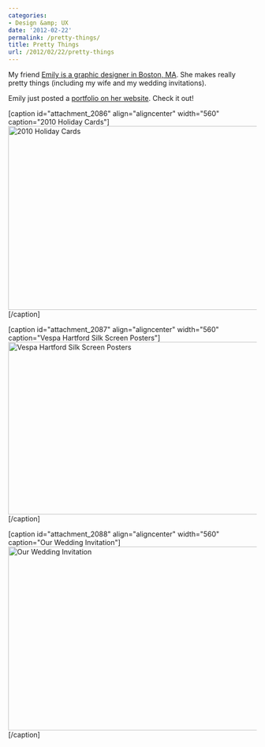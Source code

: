 ```yaml
---
categories:
- Design &amp; UX
date: '2012-02-22'
permalink: /pretty-things/
title: Pretty Things
url: /2012/02/22/pretty-things
---
```


My friend <a href="http://15strawberrylane.com/">Emily is a graphic designer in Boston, MA</a>. She makes really pretty things (including my wife and my wedding invitations).

Emily just posted a <a href="http://15strawberrylane.com/portfolio">portfolio on her website</a>. Check it out!

[caption id="attachment_2086" align="aligncenter" width="560" caption="2010 Holiday Cards"]<img src="https://gomakethings.com/wp-content/uploads/2012/02/720-holiday-card.jpg" alt="2010 Holiday Cards" title="720-holiday-card" width="560" height="373" class="size-full wp-image-2086" />[/caption]

[caption id="attachment_2087" align="aligncenter" width="560" caption="Vespa Hartford Silk Screen Posters"]<img src="https://gomakethings.com/wp-content/uploads/2012/02/720-Vespa-1.jpg" alt="Vespa Hartford Silk Screen Posters" title="720-Vespa-1" width="560" height="350" class="size-full wp-image-2087" />[/caption]

[caption id="attachment_2088" align="aligncenter" width="560" caption="Our Wedding Invitation"]<img src="https://gomakethings.com/wp-content/uploads/2012/02/720-wedding-detail.jpg" alt="Our Wedding Invitation" title="720-wedding-detail" width="560" height="373" class="size-full wp-image-2088" />[/caption]
